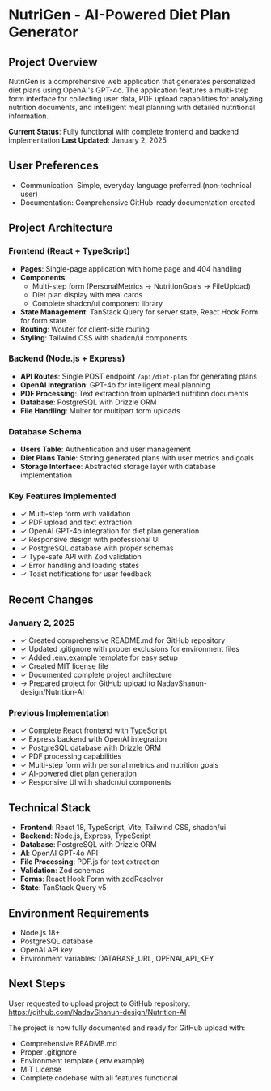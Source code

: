 # NutriGen - AI-Powered Diet Plan Generator

## Project Overview
NutriGen is a comprehensive web application that generates personalized diet plans using OpenAI's GPT-4o. The application features a multi-step form interface for collecting user data, PDF upload capabilities for analyzing nutrition documents, and intelligent meal planning with detailed nutritional information.

**Current Status**: Fully functional with complete frontend and backend implementation
**Last Updated**: January 2, 2025

## User Preferences
- Communication: Simple, everyday language preferred (non-technical user)
- Documentation: Comprehensive GitHub-ready documentation created

## Project Architecture

### Frontend (React + TypeScript)
- **Pages**: Single-page application with home page and 404 handling
- **Components**: 
  - Multi-step form (PersonalMetrics → NutritionGoals → FileUpload)
  - Diet plan display with meal cards
  - Complete shadcn/ui component library
- **State Management**: TanStack Query for server state, React Hook Form for form state
- **Routing**: Wouter for client-side routing
- **Styling**: Tailwind CSS with shadcn/ui components

### Backend (Node.js + Express)
- **API Routes**: Single POST endpoint `/api/diet-plan` for generating plans
- **OpenAI Integration**: GPT-4o for intelligent meal planning
- **PDF Processing**: Text extraction from uploaded nutrition documents
- **Database**: PostgreSQL with Drizzle ORM
- **File Handling**: Multer for multipart form uploads

### Database Schema
- **Users Table**: Authentication and user management
- **Diet Plans Table**: Storing generated plans with user metrics and goals
- **Storage Interface**: Abstracted storage layer with database implementation

### Key Features Implemented
- ✓ Multi-step form with validation
- ✓ PDF upload and text extraction
- ✓ OpenAI GPT-4o integration for diet plan generation
- ✓ Responsive design with professional UI
- ✓ PostgreSQL database with proper schemas
- ✓ Type-safe API with Zod validation
- ✓ Error handling and loading states
- ✓ Toast notifications for user feedback

## Recent Changes

### January 2, 2025
- ✓ Created comprehensive README.md for GitHub repository
- ✓ Updated .gitignore with proper exclusions for environment files
- ✓ Added .env.example template for easy setup
- ✓ Created MIT license file
- ✓ Documented complete project architecture
- → Prepared project for GitHub upload to NadavShanun-design/Nutrition-AI

### Previous Implementation
- ✓ Complete React frontend with TypeScript
- ✓ Express backend with OpenAI integration
- ✓ PostgreSQL database with Drizzle ORM
- ✓ PDF processing capabilities
- ✓ Multi-step form with personal metrics and nutrition goals
- ✓ AI-powered diet plan generation
- ✓ Responsive UI with shadcn/ui components

## Technical Stack
- **Frontend**: React 18, TypeScript, Vite, Tailwind CSS, shadcn/ui
- **Backend**: Node.js, Express, TypeScript
- **Database**: PostgreSQL with Drizzle ORM
- **AI**: OpenAI GPT-4o API
- **File Processing**: PDF.js for text extraction
- **Validation**: Zod schemas
- **Forms**: React Hook Form with zodResolver
- **State**: TanStack Query v5

## Environment Requirements
- Node.js 18+
- PostgreSQL database
- OpenAI API key
- Environment variables: DATABASE_URL, OPENAI_API_KEY

## Next Steps
User requested to upload project to GitHub repository: https://github.com/NadavShanun-design/Nutrition-AI

The project is now fully documented and ready for GitHub upload with:
- Comprehensive README.md
- Proper .gitignore
- Environment template (.env.example)
- MIT License
- Complete codebase with all features functional